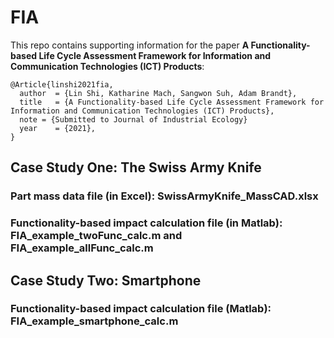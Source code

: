 # FIA
This repo contains supporting information for the paper __A Functionality-based Life Cycle Assessment Framework for Information and Communication Technologies (ICT) Products__:
```
@Article{linshi2021fia,
  author  = {Lin Shi, Katharine Mach, Sangwon Suh, Adam Brandt}, 
  title   = {A Functionality-based Life Cycle Assessment Framework for Information and Communication Technologies (ICT) Products},
  note = {Submitted to Journal of Industrial Ecology}
  year    = {2021},
}
```

## Case Study One: The Swiss Army Knife
### Part mass data file (in Excel): SwissArmyKnife_MassCAD.xlsx
### Functionality-based impact calculation file (in Matlab): FIA_example_twoFunc_calc.m and FIA_example_allFunc_calc.m 

## Case Study Two: Smartphone
### Functionality-based impact calculation file (Matlab): FIA_example_smartphone_calc.m

